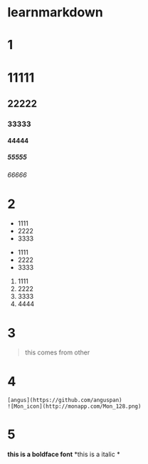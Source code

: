 # learnmarkdown

#  1 

# 11111
## 22222
### 33333
####  44444
#####  55555
######  66666


# 2 
* 1111
* 2222
* 3333

- 1111
- 2222
- 3333

1. 1111
2. 2222
3. 3333
4. 4444


# 3

> this comes from other

# 4
    [angus](https://github.com/anguspan)
    ![Mon_icon](http://monapp.com/Mon_128.png)

# 5

 **this is a boldface font**   *this is a italic *

